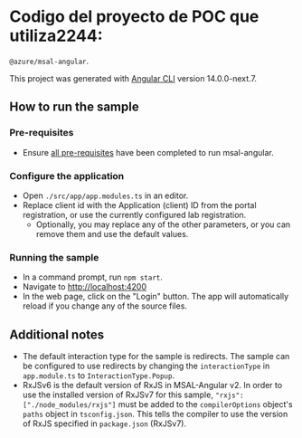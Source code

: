 # Codigo del proyecto de POC que utiliza2244:

`@azure/msal-angular`.

This project was generated with [Angular CLI](https://github.com/angular/angular-cli) version 14.0.0-next.7.

## How to run the sample

### Pre-requisites
- Ensure [all pre-requisites](https://github.com/AzureAD/microsoft-authentication-library-for-js/blob/dev/lib/msal-angular/README.md) have been completed to run msal-angular.

### Configure the application
- Open `./src/app/app.modules.ts` in an editor.
- Replace client id with the Application (client) ID from the portal registration, or use the currently configured lab registration. 
  - Optionally, you may replace any of the other parameters, or you can remove them and use the default values.

### Running the sample
- In a command prompt, run `npm start`.
- Navigate to [http://localhost:4200](http://localhost:4200)
- In the web page, click on the "Login" button. The app will automatically reload if you change any of the source files.

## Additional notes
- The default interaction type for the sample is redirects. The sample can be configured to use redirects by changing the `interactionType` in `app.module.ts` to `InteractionType.Popup`. 
- RxJSv6 is the default version of RxJS in MSAL-Angular v2. In order to use the installed version of RxJSv7 for this sample, ```"rxjs": ["./node_modules/rxjs"]``` must be added to the ```compilerOptions``` object's ```paths``` object in ```tsconfig.json```. This tells the compiler to use the version of RxJS specified in ```package.json``` (RxJSv7).
